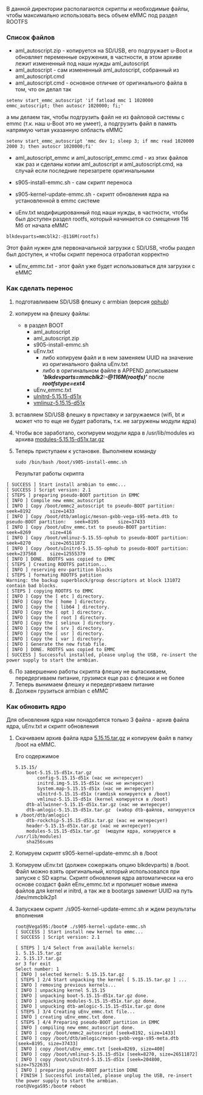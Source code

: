 В данной директории располагаются скрипты и необходимые файлы, чтобы максимально использовать весь объем eMMC под раздел ROOTFS

### Список файлов
- aml_autoscript.zip - копируется на SD/USB, его подгружает u-Boot и обновляет переменные окружения, в частности, в этом архиве лежит измененный под наши нужды aml_autoscript
- aml_autoscript - сам измененный aml_autoscript, собранный из aml_autoscript.cmd
- aml_autoscript.cmd - основное отличие от оригинального файла в том, что он делал так 
```
setenv start_emmc_autoscript 'if fatload mmc 1 1020000 emmc_autoscript; then autoscr 1020000; fi;'
```
а мы делаем так, чтобы подгрузить файл не из файловой системы с emmc (т.к. наш u-Boot это не умеет), а подгрузить файл в память напрямую читая указанную олбласть eMMC
```
setenv start_emmc_autoscript 'mmc dev 1; sleep 3; if mmc read 1020000 2000 3; then autoscr 1020000;fi'
```

- aml_autoscript_emmc и aml_autoscript_emmc.cmd - из этих файлов как раз и сделаны копии aml_autoscript и aml_autoscript.cmd, на случай если последние перезатрете оригинальными

- s905-install-emmc.sh - сам скрипт переноса
- s905-kernel-update-emmc.sh - скрипт обновления ядра на установленной в emmc системе
- uEnv.txt модифицированный под наши нужды, в частности, чтобы был доступен раздел rootfs, который начинается со смещения 116 Мб от начала eMMC
```
blkdevparts=mmcblk2:-@116M(rootfs)
```
Этот файл нужен для первоначальной загрузки с SD/USB, чтобы раздел был доступен, и чтобы скрипт переноса отработал корректно

- uEnv_emmc.txt - этот файл уже будет использоваться для загрузки с eMMC

### Как сделать перенос
1. подготавливаем SD/USB флешку с armbian (версия [ophub](https://github.com/ophub/amlogic-s9xxx-armbian "ophub"))
2. копируем на флешку файлы:
	- в раздел BOOT 
		- aml_autoscript
		- aml_autoscript.zip
		- s905-install-emmc.sh
		- uEnv.txt 
			- либо копируем файл и в нем заменяем UUID на значение из оригинального файла uEnv.txt
			- либо в оригинальном файле в APPEND дописываем ***'blkdevparts=mmcblk2:-@116M(rootfs)'*** после ***rootfstype=ext4***
		- uEnv_emmc.txt
		- [uInitrd-5.15.15-d51x](https://disk.yandex.ru/d/1syrcOrsjl_GBw)
		- [vmlinuz-5.15.15-d51x](https://disk.yandex.ru/d/INkQRlKjFJXxHw) 

3. вставляем SD/USB флешку в приставку и загружаемся (wifi, bt и может что то еще не будет работать, т.к. не загружены модули ядра)
4. 	Чтобы все заработало, скопируем модули ядра в /usr/lib/modules из архива [modules-5.15.15-d51x.tar.gz](https://disk.yandex.ru/d/u9taHR1YQoD83A) 
5. Теперь приступаем к установке. Выполняем команду
	```
	sudo /bin/bash /boot/s905-install-emmc.sh
	```
	Результат работы скрипта
```
[ SUCCESS ] Start install armbian to emmc...
[ SUCCESS ] Script version: 2.1
[ STEPS ] preparing pseudo-BOOT partition in EMMC
[ INFO ] Compile new emmc_autoscript
[ INFO ] Copy /boot/emmc2_autoscript to pseudo-BOOT partition:   seek=8192       size=1433
[ INFO ] Copy /boot/dtb/amlogic/meson-gxbb-vega-s95-meta.dtb to pseudo-BOOT partition:   seek=8195       size=37433
[ INFO ] Copy /boot/uEnv_emmc.txt to pseudo-BOOT partition:      seek=8269       size=416
[ INFO ] Copy /boot/vmlinuz-5.15.55-ophub to pseudo-BOOT partition:      seek=8270       size=26511872
[ INFO ] Copy /boot/uInitrd-5.15.55-ophub to pseudo-BOOT partition:      seek=237568     size=12555379
[ INFO ] DONE. BOOTFS was copied to EMMC
[ STEPS ] Creating ROOTFS patition...
[ INFO ] reserving env-partition blocks
[ STEPS ] formating ROOTFS patition
Warning: the backup superblock/group descriptors at block 131072 contain bad blocks.
[ STEPS ] copying ROOTFS to EMMC
[ INFO ] Copy the [ etc ] directory.
[ INFO ] Copy the [ home ] directory.
[ INFO ] Copy the [ lib64 ] directory.
[ INFO ] Copy the [ opt ] directory.
[ INFO ] Copy the [ root ] directory.
[ INFO ] Copy the [ selinux ] directory.
[ INFO ] Copy the [ srv ] directory.
[ INFO ] Copy the [ usr ] directory.
[ INFO ] Copy the [ var ] directory.
[ INFO ] Generate the new fstab file.
[ INFO ] DONE. ROOTFS was copied to EMMC
[ SUCCESS ] Successful installed, please unplug the USB, re-insert the power supply to start the armbian.
```
6. По завершению работы скрипта флешку не вытаскиваем, передергиваем питание, грузимся еще раз с флешки и не более
7. Теперь вынимаем флешку и передергиваем питание
8. Должен грузиться armbian с eMMC

### Как обновить ядро

Для обновления ядра нам понадобятся только 3 файла - архив файла ядра, uEnv.txt и скрипт обновления

1. Скачиваем архив файла ядра [5.15.15.tar.gz](https://disk.yandex.ru/d/ZirpowaNMBTiEA "5.15.15.tar.gz") и копируем файл в папку /boot на eMMC.

	Его содержимое
	```
	5.15.15/
		boot-5.15.15-d51x.tar.gz
			config-5.15.15-d51x (нас не интересует)
			initrd.img-5.15.15-d51x (нас не интересует)
			System.map-5.15.15-d51x (нас не интересует)
			uInitrd-5.15.15-d51x (ramdisk копируется в /boot) 
			vmlinuz-5.15.15-d51x (kernel копируется в /boot)
		dtb-allwinner-5.15.15-d51x.tar.gz (нас не интересует)
		dtb-amlogic-5.15.15-d51x.tar.gz  (набор dtb-файлов, копируется в /boot/dtb/amlogic)
		dtb-rockchip-5.15.15-d51x.tar.gz (нас не интересует)
		header-5.15.15-d51x.tar.gz (нас не интересует)
		modules-5.15.15-d51x.tar.gz  (модули ядра, копируются в /usr/lib/modules)
		sha256sums
	```
2. Копируем скрипт s905-kernel-update-emmc.sh в /boot
3. Копируем uEnv.txt (должен сожержать опцию blkdevparts) в /boot.
	Файл можно взять оригинальный, который использовался при запуске с SD карты. Скрипт обновления ядра автоматически на его основе создаст файл eEnv_emmc.txt и пропишет новые имена файлов для kernel и initrd, а так же в bootargs заменит UUID на путь /dev/mmcblk2p1
4. Запускаем скрипт ./s905-kernel-update-emmc.sh и ждем результаты вполнения
	```
	root@VegaS95:/boot# ./s905-kernel-update-emmc.sh
	[ SUCCESS ] Start install new kernel to emmc...
	[ SUCCESS ] Script version: 2.1

	[ STEPS ] 1/4 Select from available kernels:
	1. 5.15.15.tar.gz
	2. 5.15.17.tar.gz
	or 3 for exit
	Select number: 1
	[ INFO ] selected kernel: 5.15.15.tar.gz
	[ STEPS ] 2/4 Start unpacking the kernel [ 5.15.15.tar.gz ] ...
	[ INFO ] removing previous kernels...
	[ INFO ] unpacking kernel 5.15.15
	[ INFO ] unpacking boot-5.15.15-d51x.tar.gz done.
	[ INFO ] unpacking modules-5.15.15-d51x.tar.gz done.
	[ INFO ] unpucking dtb-amlogic-5.15.15-d51x.tar.gz done
	[ STEPS ] 3/4 Creating uEnv_emmc.txt file...
	[ INFO ] creating uEnv_emmc.txt done.
	[ STEPS ] 4/4 Preparing pseudo-BOOT partition in EMMC
	[ INFO ] compiling new emmc_autoscript done.
	[ INFO ] copy /boot/emmc2_autoscript [seek=8192, size=1433]
	[ INFO ] copy /boot/dtb/amlogic/meson-gxbb-vega-s95-meta.dtb [seek=8195, size=37433]
	[ INFO ] copy /boot/uEnv_emmc.txt [seek=8269, size=400]
	[ INFO ] copy /boot/vmlinuz-5.15.15-d51x [seek=8270, size=26511872]
	[ INFO ] copy /boot/uInitrd-5.15.15-d51x [seek=204800, size=7522635]
	[ INFO ] preparing pseudo-BOOT partition DONE
	[ FINISH ] Successful installed, please unplug the USB, re-insert the power supply to start the armbian.
	root@VegaS95:/boot# reboot
	```
